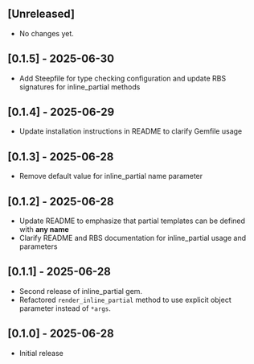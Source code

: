 ## [Unreleased]

- No changes yet.

## [0.1.5] - 2025-06-30

- Add Steepfile for type checking configuration and update RBS signatures for inline_partial methods

## [0.1.4] - 2025-06-29

- Update installation instructions in README to clarify Gemfile usage

## [0.1.3] - 2025-06-28

- Remove default value for inline_partial name parameter

## [0.1.2] - 2025-06-28

- Update README to emphasize that partial templates can be defined with **any name**
- Clarify README and RBS documentation for inline_partial usage and parameters

## [0.1.1] - 2025-06-28

- Second release of inline_partial gem.
- Refactored `render_inline_partial` method to use explicit object parameter instead of `*args`.

## [0.1.0] - 2025-06-28

- Initial release
